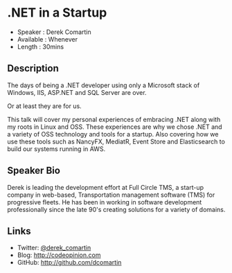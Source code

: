.NET in a Startup
===============================

* Speaker   : Derek Comartin
* Available : Whenever
* Length    : 30mins

Description
-----------

The days of being a .NET developer using only a Microsoft stack of Windows, IIS, ASP.NET and SQL Server are over.

Or at least they are for us.

This talk will cover my personal experiences of embracing .NET along with my roots in Linux and OSS.  These
experiences are why we chose .NET and a variety of OSS technology and tools for a startup.  Also covering how
we use these tools such as NancyFX, MediatR, Event Store and Elasticsearch to build our systems running in AWS.


Speaker Bio
-----------

Derek is leading the development effort at Full Circle TMS, a start-up company in web-based, Transportation
management software (TMS) for progressive fleets.  He has been in working in software development professionally
since the late 90's creating solutions for a variety of domains.


Links
-----

* Twitter: [@derek_comartin](https://twitter.com/derek_comartin)
* Blog: http://codeopinion.com
* GitHub: http://github.com/dcomartin
